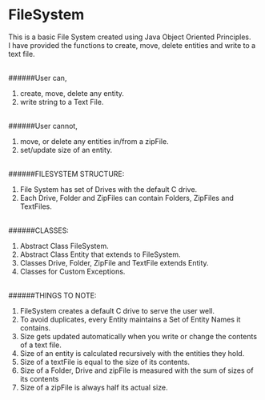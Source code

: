 # FileSystem
This is a basic File System created using Java Object Oriented Principles. <br />
I have provided the functions to create, move, delete entities and write to a text file.<br /><br />

######User can,<br />
1. create, move, delete any entity.<br />
2. write string to a Text File.<br /><br />

######User cannot,<br />
1. move, or delete any entities in/from a zipFile.<br />
2. set/update size of an entity.<br /><br />

######FILESYSTEM STRUCTURE: <br />
1. File System has set of Drives with the default C drive.<br />
2. Each Drive, Folder and ZipFiles can contain Folders, ZipFiles and TextFiles.<br /><br />


######CLASSES:<br />
1. Abstract Class FileSystem.<br />
2. Abstract Class Entity that extends to FileSystem.<br />
3. Classes Drive, Folder, ZipFile and TextFile extends Entity.<br />
4. Classes for Custom Exceptions.<br /><br />

######THINGS TO NOTE:<br />
1. FileSystem creates a default C drive to serve the user well.<br />
2. To avoid duplicates, every Entity maintains a Set of Entity Names it contains.<br />
3. Size gets updated automatically when you write or change the contents of a text file.<br />
4. Size of an entity is calculated recursively with the entities they hold.<br />
5. Size of a textFile is equal to the size of its contents.<br />
6. Size of a Folder, Drive and zipFile is measured with the sum of sizes of its contents<br />
7. Size of a zipFile is always half its actual size.<br /><br />




